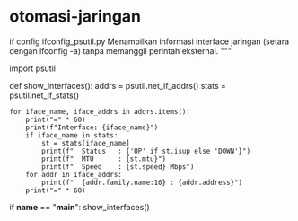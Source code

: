 # otomasi-jaringan
if config
ifconfig_psutil.py
Menampilkan informasi interface jaringan (setara dengan ifconfig -a)
tanpa memanggil perintah eksternal.
"""

import psutil

def show_interfaces():
    addrs = psutil.net_if_addrs()
    stats = psutil.net_if_stats()

    for iface_name, iface_addrs in addrs.items():
        print("=" * 60)
        print(f"Interface: {iface_name}")
        if iface_name in stats:
            st = stats[iface_name]
            print(f"  Status   : {'UP' if st.isup else 'DOWN'}")
            print(f"  MTU      : {st.mtu}")
            print(f"  Speed    : {st.speed} Mbps")
        for addr in iface_addrs:
            print(f"  {addr.family.name:10} : {addr.address}")
        print("=" * 60)

if __name__ == "__main__":
    show_interfaces()
